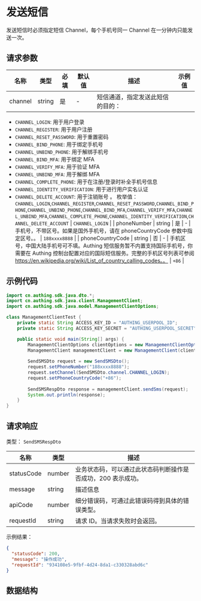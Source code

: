 # 发送短信

<!--
  警告⚠️：
  不要直接修改该文档，
  https://github.com/Authing/authing-docs-factory
  使用该项目进行生成
-->

<LastUpdated />

发送短信时必须指定短信 Channel，每个手机号同一 Channel 在一分钟内只能发送一次。

## 请求参数

| 名称 | 类型 | 必填 | 默认值 | 描述 | 示例值 |
| ---- | ---- | ---- | ---- | ---- | ---- |
| channel | string | 是 | - | 短信通道，指定发送此短信的目的：
- `CHANNEL_LOGIN`: 用于用户登录
- `CHANNEL_REGISTER`: 用于用户注册
- `CHANNEL_RESET_PASSWORD`: 用于重置密码
- `CHANNEL_BIND_PHONE`: 用于绑定手机号
- `CHANNEL_UNBIND_PHONE`: 用于解绑手机号
- `CHANNEL_BIND_MFA`: 用于绑定 MFA
- `CHANNEL_VERIFY_MFA`: 用于验证 MFA
- `CHANNEL_UNBIND_MFA`: 用于解绑 MFA
- `CHANNEL_COMPLETE_PHONE`: 用于在注册/登录时补全手机号信息  
- `CHANNEL_IDENTITY_VERIFICATION`: 用于进行用户实名认证
- `CHANNEL_DELETE_ACCOUNT`: 用于注销账号
      。  枚举值：`CHANNEL_LOGIN`,`CHANNEL_REGISTER`,`CHANNEL_RESET_PASSWORD`,`CHANNEL_BIND_PHONE`,`CHANNEL_UNBIND_PHONE`,`CHANNEL_BIND_MFA`,`CHANNEL_VERIFY_MFA`,`CHANNEL_UNBIND_MFA`,`CHANNEL_COMPLETE_PHONE`,`CHANNEL_IDENTITY_VERIFICATION`,`CHANNEL_DELETE_ACCOUNT` | `CHANNEL_LOGIN` |
| phoneNumber | string | 是 | - | 手机号，不带区号。如果是国外手机号，请在 phoneCountryCode 参数中指定区号。。   | `188xxxx8888` |
| phoneCountryCode | string | 否 | - | 手机区号，中国大陆手机号可不填。Authing 短信服务暂不内置支持国际手机号，你需要在 Authing 控制台配置对应的国际短信服务。完整的手机区号列表可参阅 https://en.wikipedia.org/wiki/List_of_country_calling_codes。。   | `+86` |


## 示例代码

```java
import cn.authing.sdk.java.dto.*;
import cn.authing.sdk.java.client.ManagementClient;
import cn.authing.sdk.java.model.ManagementClientOptions;

class ManagementClientTest {
    private static String ACCESS_KEY_ID = "AUTHING_USERPOOL_ID";
    private static String ACCESS_KEY_SECRET = "AUTHING_USERPOOL_SECRET";

    public static void main(String[] args) {
        ManagementClientOptions clientOptions = new ManagementClientOptions(ACCESS_KEY_ID, ACCESS_KEY_SECRET);
        ManagementClient managementClient = new ManagementClient(clientOptions);
    
        SendSMSDto request = new SendSMSDto();
        request.setPhoneNumber("188xxxx8888");
        request.setChannel(SendSMSDto.channel.CHANNEL_LOGIN);
        request.setPhoneCountryCode("+86");
        
        SendSMSRespDto response = managementClient.sendSms(request);
        System.out.println(response);
    }
}
```



## 请求响应

类型： `SendSMSRespDto`

| 名称 | 类型 | 描述 |
| ---- | ---- | ---- |
| statusCode | number | 业务状态码，可以通过此状态码判断操作是否成功，200 表示成功。 |
| message | string | 描述信息 |
| apiCode | number | 细分错误码，可通过此错误码得到具体的错误类型。 |
| requestId | string | 请求 ID。当请求失败时会返回。 |



示例结果：

```json
{
  "statusCode": 200,
  "message": "操作成功",
  "requestId": "934108e5-9fbf-4d24-8da1-c330328abd6c"
}
```

## 数据结构


